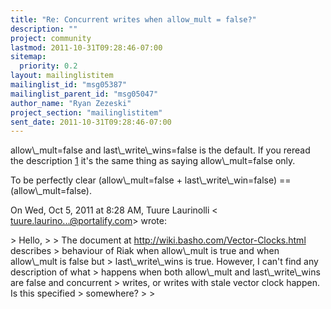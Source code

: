 ```yaml
---
title: "Re: Concurrent writes when allow_mult = false?"
description: ""
project: community
lastmod: 2011-10-31T09:28:46-07:00
sitemap:
  priority: 0.2
layout: mailinglistitem
mailinglist_id: "msg05387"
mailinglist_parent_id: "msg05047"
author_name: "Ryan Zezeski"
project_section: "mailinglistitem"
sent_date: 2011-10-31T09:28:46-07:00
---
```



allow\\_mult=false and last\\_write\\_wins=false is the default. If you reread
the description [1] it's the same thing as saying allow\\_mult=false only.

To be perfectly clear (allow\\_mult=false + last\\_write\\_win=false) ==
(allow\\_mult=false).

[1]:
http://wiki.basho.com/Vector-Clocks.html#How-does-last\\_write\\_wins-affect-resolution%3F

On Wed, Oct 5, 2011 at 8:28 AM, Tuure Laurinolli &lt;
tuure.laurino...@portalify.com&gt; wrote:

&gt; Hello,
&gt;
&gt; The document at http://wiki.basho.com/Vector-Clocks.html describes
&gt; behaviour of Riak when allow\\_mult is true and when allow\\_mult is false but
&gt; last\\_write\\_wins is true. However, I can't find any description of what
&gt; happens when both allow\\_mult and last\\_write\\_wins are false and concurrent
&gt; writes, or writes with stale vector clock happen. Is this specified
&gt; somewhere?
&gt;
&gt;

